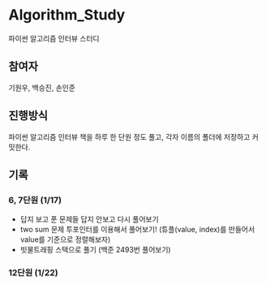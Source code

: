 # Algorithm_Study
파이썬 알고리즘 인터뷰 스터디 

## 참여자
기원우, 백승진, 손인준

## 진행방식
파이썬 알고리즘 인터뷰 책을 하루 한 단원 정도 풀고, 각자 이름의 폴더에 저장하고 커밋한다.

## 기록
### 6, 7단원 (1/17)
 - 답지 보고 푼  문제들 답지 안보고 다시 풀어보기
 - two sum 문제 투포인터를 이용해서 풀어보기! (튜플(value, index)를 만들어서 value를 기준으로 정렬해보자)
 - 빗물트래핑 스택으로 풀기 (백준 2493번 풀어보기)


### 12단원 (1/22)
